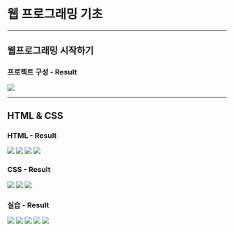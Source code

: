 # 웹 프로그래밍 기초

---

## 웹프로그래밍 시작하기
### 프로젝트 구성 - Result
<img src="https://github.com/ankiwoong/Postech_Web_Programming_Basics/blob/main/screenshot/screenshot-1.png?raw=true">

---

## HTML & CSS

### HTML - Result
<img src="https://github.com/ankiwoong/Postech_Web_Programming_Basics/blob/main/screenshot/screenshot-2.png?raw=true">

<img src="https://github.com/ankiwoong/Postech_Web_Programming_Basics/blob/main/screenshot/screenshot-3.png?raw=true">

<img src="https://github.com/ankiwoong/Postech_Web_Programming_Basics/blob/main/screenshot/screenshot-3-1.png?raw=true">

<img src="https://github.com/ankiwoong/Postech_Web_Programming_Basics/blob/main/screenshot/screenshot-3-2.png?raw=true">

### CSS - Result
<img src="https://github.com/ankiwoong/Postech_Web_Programming_Basics/blob/main/screenshot/screenshot-4.png?raw=true">

<img src="https://github.com/ankiwoong/Postech_Web_Programming_Basics/blob/main/screenshot/screenshot-5.png?raw=true">

<img src="https://github.com/ankiwoong/Postech_Web_Programming_Basics/blob/main/screenshot/screenshot-6.png?raw=true">

### 실습 - Result
<img src="https://github.com/ankiwoong/Postech_Web_Programming_Basics/blob/main/screenshot/screenshot-8-1.png?raw=true">

<img src="https://github.com/ankiwoong/Postech_Web_Programming_Basics/blob/main/screenshot/screenshot-8-2.png?raw=true">

<img src="https://github.com/ankiwoong/Postech_Web_Programming_Basics/blob/main/screenshot/screenshot-8-3.png?raw=true">

<img src="https://github.com/ankiwoong/Postech_Web_Programming_Basics/blob/main/screenshot/screenshot-8-4.png?raw=true">

<img src="https://github.com/ankiwoong/Postech_Web_Programming_Basics/blob/main/screenshot/screenshot-8-5.png?raw=true">